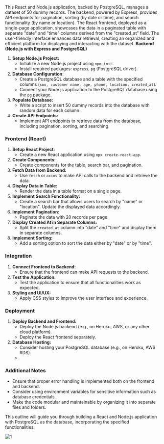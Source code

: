 This React and Node.js application, backed by PostgreSQL, manages a dataset of 50 dummy records. The backend, powered by Express, provides API endpoints for pagination, sorting (by date or time), and search functionality (by name or location). The React frontend, deployed as a single-page application, showcases the data in a paginated table with separate "date" and "time" columns derived from the "created_at" field. The user-friendly interface enhances data retrieval, creating an organized and efficient platform for displaying and interacting with the dataset.
**Backend (Node.js with Express and PostgreSQL)**
1. **Setup Node.js Project:**
   - Initialize a new Node.js project using `npm init`.
   - Install required packages: `express`, `pg` (PostgreSQL driver).
2. **Database Configuration:**
   - Create a PostgreSQL database and a table with the specified columns (`sno, customer name, age, phone, location, created_at`).
   - Connect your Node.js application to the PostgreSQL database using the `pg` package.
3. **Populate Database:**
   - Write a script to insert 50 dummy records into the database with random data for each column.
4. **Create API Endpoints:**
   - Implement API endpoints to retrieve data from the database, including pagination, sorting, and searching.

### Frontend (React)
1. **Setup React Project:**
   - Create a new React application using `npx create-react-app`.
2. **Create Components:**
   - Create components for the table, search bar, and pagination.
3. **Fetch Data from Backend:**
   - Use `fetch` or `axios` to make API calls to the backend and retrieve the data.
4. **Display Data in Table:**
   - Render the data in a table format on a single page.
5. **Implement Search Functionality:**
   - Create a search bar that allows users to search by "name" or "location". Update the displayed data accordingly.
6. **Implement Pagination:**
   - Paginate the data with 20 records per page.
7. **Display Created At in Separate Columns:**
   - Split the `created_at` column into "date" and "time" and display them in separate columns.
8. **Implement Sorting:**
   - Add a sorting option to sort the data either by "date" or by "time".

### Integration
1. **Connect Frontend to Backend:**
   - Ensure that the frontend can make API requests to the backend.
2. **Test the Application:**
   - Test the application to ensure that all functionalities work as expected.
3. **Styling and UI/UX:**
   - Apply CSS styles to improve the user interface and experience.

### Deployment

1. **Deploy Backend and Frontend:**
   - Deploy the Node.js backend (e.g., on Heroku, AWS, or any other cloud platform).
   - Deploy the React frontend separately.
2. **Database Hosting:**
   - Consider hosting your PostgreSQL database (e.g., on Heroku, AWS RDS).
   - 
### Additional Notes
- Ensure that proper error handling is implemented both on the frontend and backend.
- Consider using environment variables for sensitive information such as database credentials.
- Make the code modular and maintainable by organizing it into separate files and folders.

This outline will guide you through building a React and Node.js application with PostgreSQL as the database, incorporating the specified functionalities.




![1](https://github.com/VJSANA/Zithara_CustomerData/assets/136315065/25d0ce90-e5ca-4061-bb4f-81f4f119ee0e)

